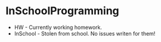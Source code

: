 # InSchoolProgramming
- HW - Currently working homework.
- InSchool - Stolen from school. No issues writen for them!
